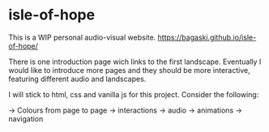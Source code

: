 # isle-of-hope
This is a WIP personal audio-visual website.
https://bagaski.github.io/isle-of-hope/

There is one introduction page wich links to the first landscape. Eventually I would like to introduce more pages and they should be more interactive, featuring different audio and landscapes. 

I will stick to html, css and vanilla js for this project. Consider the following:

-> Colours from page to page
-> interactions
-> audio
-> animations
-> navigation 
